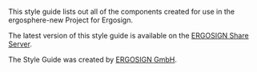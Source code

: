 This style guide lists out all of the components created for use in the ergosphere-new Project for Ergosign.

The latest version of this style guide is available on the [ERGOSIGN Share Server](https://www.ergosign-web.de/#/project/xxx/all).

The Style Guide was created by [ERGOSIGN GmbH](http://ergosign.de).

